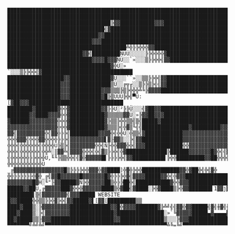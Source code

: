     ████████████████████████████████████████████████████████████████████████████████
    ████████████████████████████████████████████████████████████████████████████████
    █████████████████████████████████╠▓▓███████████▓▓▓██████████████████████████████
    ███████████████████████████████╣▓███████████████████████████████████████████████
    █████████████████████████████▓▓█████████████████████████████████████████████████
    ███████████████████████████▓▓▓██████████████████████████████████████████████████
    ██████████████████████████████████████╩╬╠╠╬╬╬▓▓█████████████████████████████████
    ████████████████████████▓▓╣█████████ÑÜÜ░░░░░╠╠╬╬╬╬▓█████████████████████████████
    ███████████████████████████▓▓▓▓█▓▓▓ÑÜ░░`»░░░▒╠╠╬╬╣▓▓████████████████████████████
    █████████████████████████████████▓╬Ü░»  `░░░▒╠╠╬╬╣▓█████████████████████████████
    ██████████████████▓▓█████████████▓Ü░░░``»░░▒▒╠╠╬╣▓▓█████████████████████████████
    █████████████████▓▓▓█████████████▒Ü░░╔╦╓░░▒╠╠▒╠╣╣▓▓█████████████████████████████
    █████████████████▓▓▓██████████▓▓▓▒▒▒╠▒╠╬╬╬╩╚╠▓▓▓▓███████████████████████████████
    █████████████████▓▓▓██████████▓█╠▒ÜÜÜ╠╬╣▀Ü:[▓██▓▓▓██████████████████████████████
    ████████▓███████▓╬╬▓██████████▓▓╠╠Ü░²╠╠Ü░░░╣▓██▓▓███████████████████████████████
    ███████▓▓████▓▓▓▓╬╬▓███████████▓▒▒▒▒▒▓▓Ü░»╠▓▓██▓▓▓██████████████████████████████
    ▓██████▓▓▓▓▓▓▓▓▓╬╬╬▓███████████▓╠▒▒╠╬╬▒▒╣▒╣█████▓█████████████████████████▓██▓█▓
    ▓▓▓▓▓▓▓▓▓▓▓▓▓▓▓▓╬╬╬▓███████████▓▒▒▒╠╣╬▓▒╙╣╣███████████████▓█████████▓▓▓███▓▓▓▓█▓
    ▓▓╣▓▓▓▓▓▓▓▓▓╬╣▓▓╬╠╠╣█████████▓▓▓▓╬╣╬╬Ü░╬▒▒╣▓████████████▓▓▓▓▓▓▓▓▓▓▓▓▓▓▓███▓▓▓▓█▓
    ╬╬╬▓▓▓╣╬╬╬▓▓╬╬╬╬╠╠╠╣▓▓▓▓▓▓▓▓▓▓▓▌▓╟▓▓▒░░╠╣▓▓█████████████▓▓▓▓▓▓▓▓▓▓▓▓▓▓▓▓██╬▓▓╣▓╬
    ╬╬╬╣╬╬╬╬╬╬╣╬╬╬╬Ü╠▒╠╣▓▓▓▓▓▓▓▓╬╬╣Ñ╟╬╬▓▓▓╬╬╣▓▓▓████████████╬╬▓▓▓▓▓▓▓▓▓▓▓▓▓▓██╬╣▓╣▓╬
    ╬╬╬╣╬╬╬╬╬╬╣╬╬╩░║▓▓╩╣▓▓▓▓╬╬╬╣╬╣▓▒╠╠╬╣╬▓█████████████╠██████▓▓▓▓▓▓▓█▓╬╣╣▓▓██╬╣╬╣▓╬
    ╣╬╬╬╬╬╬╠╠╬╬╬Ü,╙╙╠▒▒╬╬╣╣▓╬▓▓▓▓▓█▌╠╠╠╠╬╣▓▓██████████▌╠╬╬█████████▓▓██╬╬╬╣▓██╬╣╬╣▓╬
    ╬╬╬╬╬╬╬╬╬╬╬Ü _╔▓▓▓▓▓▓▓▓▓▓▓▓▓▓▓▓█▒╠╠╠╠╬╬▓▓▓╬▓▓████]╬▓╬╠╬╬████████████▓▓╬▓██╬╣╬╣▓╬
    ╬╬╠╠╠╠╠╟╬▓╬_╔╣▓▓█▓▓▓▓▓▓█▓▓▓▓▓▓▓█▓╬╠╠╠╬▓╣▓▓▓▓█████▓▓╬╣╬▓▓▓█████████████████▓╬╬╬▓╬
    ▓▓▓▓▓▓▓▓█▓H░╙"╟▓▓█████▓Ñ╠╬▓▓▓▓▓██▒╬╠╠██╬╣███████████▓╬╬▓▓▓████████████████████▓╬
    █████▓▓██Ü,╔▓▓▓▓▓███▓╬╬╬▓▓▓▓▓▓████▒╬▓██╣▓████░╠╬▓████▒╠╬▓▓███████▌1▓▓j▓████████╬
    ████████▌▒╣▓▓▓▓▓▓▓▓╣▓▓▓█████ WEBSITE █▓▓█████╬╬▒▒╠╠╬▓╠╬╣▓▓█████▓▌[▓▓[█████████▒▒
    ████▓███▒░╠▓▓▓▓▓▓▓▓▓█████████████▓▓█╬▓▓▓▓███████▓╠╩╝╣╣▓▓╬▓▓█████╣▓╣╫▓╣╫╬▓╬╬╬███▒
    ███▓████▒░╠╣▓▓▓▓▓▓▓▓██████████████▓███████████████░»`╚▓▓▓▓▓█████▄▓▄▄▄▄▓▓▓▄▄▄███▌
    ██▓█████▒▒╟▓▓▓████████████████████▓▓██████████████▒░░░╠▓▓▓██████████████████████
    ▀▀▀▀▀▀▀╝╩╝╩╝▀▀▀▀▀▀▀▀▀▀▀▀▀▀▀▀▀▀▀▀▀▀▀▀▀▀▀▀▀▀▀▀▀▀▀▀▀▀▀╩╚=╚╝▀▀▀▀▀▀▀▀▀▀▀▀▀▀▀▀▀▀▀▀▀▀▀▀
